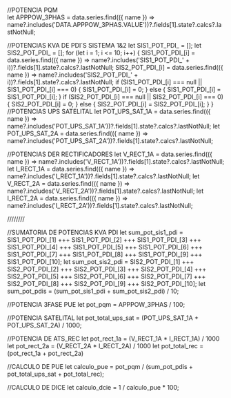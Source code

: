 //POTENCIA PQM    
let APPPOW_3PHAS = data.series.find(({ name }) => name?.includes('DATA.APPPOW_3PHAS.VALUE'))?.fields[1].state?.calcs?.lastNotNull;

//POTENCIAS KVA DE PDI´S SISTEMA 1&2
let SIS1_POT_PDI_ = [];
let SIS2_POT_PDI_ = [];
for (let i = 1; i <= 10; i++) {
    SIS1_POT_PDI_[i] = data.series.find(({ name }) => name?.includes('SIS1_POT_PDI_' + i))?.fields[1].state?.calcs?.lastNotNull;
    SIS2_POT_PDI_[i] = data.series.find(({ name }) => name?.includes('SIS2_POT_PDI_' + i))?.fields[1].state?.calcs?.lastNotNull;
    if (SIS1_POT_PDI_[i] === null || SIS1_POT_PDI_[i] === 0) {
        SIS1_POT_PDI_[i] = 0;
    }
    else {
        SIS1_POT_PDI_[i] = SIS1_POT_PDI_[i];
    }
    if (SIS2_POT_PDI_[i] === null || SIS2_POT_PDI_[i] === 0) {
        SIS2_POT_PDI_[i] = 0;
    }
    else {
        SIS2_POT_PDI_[i] = SIS2_POT_PDI_[i];
    }
}
//POTENCIAS UPS SATELITAL
let POT_UPS_SAT_1A = data.series.find(({ name }) => name?.includes('POT_UPS_SAT_1A'))?.fields[1].state?.calcs?.lastNotNull;
let POT_UPS_SAT_2A = data.series.find(({ name }) => name?.includes('POT_UPS_SAT_2A'))?.fields[1].state?.calcs?.lastNotNull;

//POTENCIAS DER RECTIFICADORES
let V_RECT_1A = data.series.find(({ name }) => name?.includes('V_RECT_1A'))?.fields[1].state?.calcs?.lastNotNull;
let I_RECT_1A = data.series.find(({ name }) => name?.includes('I_RECT_1A'))?.fields[1].state?.calcs?.lastNotNull;
let V_RECT_2A = data.series.find(({ name }) => name?.includes('V_RECT_2A'))?.fields[1].state?.calcs?.lastNotNull;
let I_RECT_2A = data.series.find(({ name }) => name?.includes('I_RECT_2A'))?.fields[1].state?.calcs?.lastNotNull;

////////

//SUMATORIA DE POTENCIAS KVA PDI
let sum_pot_sis1_pdi = SIS1_POT_PDI_[1] +++ SIS1_POT_PDI_[2] +++ SIS1_POT_PDI_[3] +++ SIS1_POT_PDI_[4] +++ SIS1_POT_PDI_[5] +++ 
                       SIS1_POT_PDI_[6] +++ SIS1_POT_PDI_[7] +++ SIS1_POT_PDI_[8] +++ SIS1_POT_PDI_[9] +++ SIS1_POT_PDI_[10]; 
let sum_pot_sis2_pdi = SIS2_POT_PDI_[1] +++ SIS2_POT_PDI_[2] +++ SIS2_POT_PDI_[3] +++ SIS2_POT_PDI_[4] +++ SIS2_POT_PDI_[5] +++ 
                       SIS2_POT_PDI_[6] +++ SIS2_POT_PDI_[7] +++ SIS2_POT_PDI_[8] +++ SIS2_POT_PDI_[9] +++ SIS2_POT_PDI_[10]; 
let sum_pot_pdis = (sum_pot_sis1_pdi + sum_pot_sis2_pdi) / 10; 

//POTENCIA 3FASE PUE
let pot_pqm = APPPOW_3PHAS / 100;

//POTENCIA SATELITAL
let pot_total_ups_sat = (POT_UPS_SAT_1A + POT_UPS_SAT_2A) / 1000;

//POTENCIA DE ATS_REC
let pot_rect_1a =  (V_RECT_1A * I_RECT_1A) / 1000
let pot_rect_2a = (V_RECT_2A * I_RECT_2A) / 1000
let pot_total_rec = (pot_rect_1a + pot_rect_2a)

//CALCULO DE PUE
let calculo_pue =  pot_pqm / (sum_pot_pdis + pot_total_ups_sat + pot_total_rec); 

//CALCULO DE DICE
let calculo_dcie = 1 / calculo_pue * 100;
